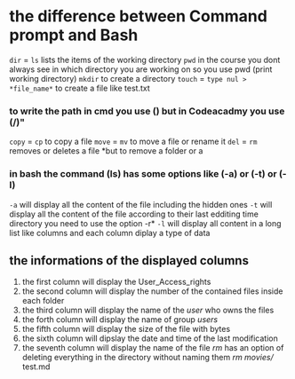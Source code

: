 # the difference between Command prompt and Bash 
`dir` = `ls` lists the items of the working directory
`pwd` in the course you dont always see in which directory you are working on so you use pwd (print working directory) 
`mkdir` to create a directory 
`touch` = `type nul > *file_name*` to create a file like test.txt 
### to write the path in cmd you use (\) but in Codeacadmy you use (/)" 
`copy` = `cp` to copy a file
`move` = `mv` to move a file or rename it
`del` = `rm` removes or deletes a file *but to remove a folder or a 
<!-- how can i write a text in bash using echo without confusing bash (the `` problem ....) -->
### in bash the command (ls) has some options like (-a) or (-t) or (-l)
`-a` will display all the content of the file including the hidden ones
`-t` will display all the content of the file according to their last edditing time
directory you need to use the option -r*
`-l` will display all content in a long list like columns and each column diplay a type of data
## the informations of the displayed columns
1. the first column will display the User_Access_rights
2. the second column will display the number of the contained files inside each folder
3. the third column will display the name of the *user* who owns the files
4. the forth column will display the name of group *users*
5. the fifth column will display the size of the file with bytes
6. the sixth column will dipslay the date and time of the last modification
7. the seventh column will display the name of the file
*rm* has an option of deleting everything in the directory without naming them *rm movies/* test.md

